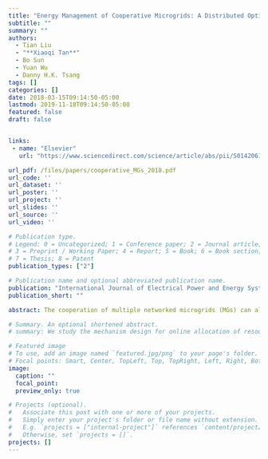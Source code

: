 ```yaml
---
title: "Energy Management of Cooperative Microgrids: A Distributed Optimization Approach"
subtitle: ""
summary: ""
authors:
  - Tian Liu
  - "**Xiaoqi Tan**"
  - Bo Sun
  - Yuan Wu
  - Danny H.K. Tsang
tags: []
categories: []
date: 2018-03-15T09:14:50-05:00
lastmod: 2019-11-18T09:14:50-05:00
featured: false
draft: false


links:
 - name: "Elsevier"
   url: "https://www.sciencedirect.com/science/article/abs/pii/S0142061517300133"

url_pdf: /files/papers/cooperative_MGs_2018.pdf
url_code: ''
url_dataset: ''
url_poster: ''
url_project: ''
url_slides: ''
url_source: ''
url_video: ''

# Publication type.
# Legend: 0 = Uncategorized; 1 = Conference paper; 2 = Journal article;
# 3 = Preprint / Working Paper; 4 = Report; 5 = Book; 6 = Book section;
# 7 = Thesis; 8 = Patent
publication_types: ["2"]

# Publication name and optional abbreviated publication name.
publication: "International Journal of Electrical Power and Energy Systems"
publication_short: ""

abstract: The cooperation of multiple networked microgrids (MGs) can alleviate the mismatch problem between distributed generation and demand and reduce the overall cost of the power system. Energy management with direct energy exchange among MGs is a promising approach for improving energy efficiency. However, existing methods on microgrid cooperation usually overlook the underlying distribution network with operating constraints (e.g., voltage tolerance and power flow constraints). Hence the results may not be applicable to actual systems. This paper studies the energy management problem of multiple MGs that are interconnected by both the direct current (DC) energy exchange network and the alternating current (AC) traditional distribution networks. In our problem, each MG is equipped with renewable energy generators as well as distributed storage devices. In order to handle the non-convex power flow constraints, we exploit the recent results of the exact optimal power flow (OPF) relaxation method which can equivalently transform the original non-convex problem into a second-order cone programming problem and efficiently determine the optimal solution successfully. The objective of our problem is to minimize the overall energy cost in a distribution network consisting of multiple MGs, with the practical operating constraints (e.g., power balance and the battery’s operational constraints) explicitly incorporated. Considering the privacy and scalability, we propose a distributed algorithm with convergence assurance based on the alternating direction method of multipliers (ADMM). We also implement our method based on the model predictive control (MPC) approach in order to handle the forecasting errors of the renewable energy generation. Simulations are made for different MG exchange topologies on three radial distribution network testbeds. Numerical results demonstrate that certain topologies are more favorable than others, and the cooperation strategy for the energy exchange is significantly affected by the MGs’ locations in the distribution network.

# Summary. An optional shortened abstract.
# summary: We study the mechanism design for online allocation of resources. A single supplier who allocates capacity-limited resources (e.g., computing cycles, network bandwidth, energy, etc. ) to requests that arrive in a sequential and arbitrary manner.

# Featured image
# To use, add an image named `featured.jpg/png` to your page's folder.
# Focal points: Smart, Center, TopLeft, Top, TopRight, Left, Right, BottomLeft, Bottom, BottomRight.
image:
  caption: ""
  focal_point:
  preview_only: true

# Projects (optional).
#   Associate this post with one or more of your projects.
#   Simply enter your project's folder or file name without extension.
#   E.g. `projects = ["internal-project"]` references `content/project/deep-learning/index.md`.
#   Otherwise, set `projects = []`.
projects: []
---
```

